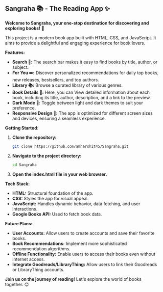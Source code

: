 ## Sangraha 📚 - The Reading App ✨

**Welcome to Sangraha, your one-stop destination for discovering and exploring books!** 📖 

This project is a modern book app built with HTML, CSS, and JavaScript. It aims to provide a delightful and engaging experience for book lovers. 

**Features:**

* **Search 🔎:** The search bar makes it easy to find books by title, author, or subject.
* **For You ➡️:** Discover personalized recommendations for daily top books, new releases, bestsellers, and top authors.
* **Library 📚:** Browse a curated library of various genres.
* **Book Details 📖:** Here, you can View detailed information about each book, including its title, author, description, and a link to the preview.
* **Dark Mode 🌙:**  Toggle between light and dark themes to suit your preference.
* **Responsive Design 📱:**  The app is optimized for different screen sizes and devices, ensuring a seamless experience. 

**Getting Started:**

1. **Clone the repository:**
   ```bash
   git clone https://github.com/amharshit45/Sangraha.git
   ```

2. **Navigate to the project directory:**
   ```bash
   cd Sangraha
   ```

3. **Open the index.html file in your web browser.** 

**Tech Stack:**

* **HTML:** Structural foundation of the app.
* **CSS:** Styles the app for visual appeal.
* **JavaScript:**  Handles dynamic behavior, data fetching, and user interactions.
* **Google Books API:**  Used to fetch book data.

**Future Plans:**

* **User Accounts:** Allow users to create accounts and save their favorite books.
* **Book Recommendations:**  Implement more sophisticated recommendation algorithms.
* **Offline Functionality:**  Enable users to access their books even without internet access.
* **Integrate Goodreads/LibraryThing:**  Allow users to link their Goodreads or LibraryThing accounts.

**Join us on the journey of reading!**  Let's explore the world of books together. 😊
